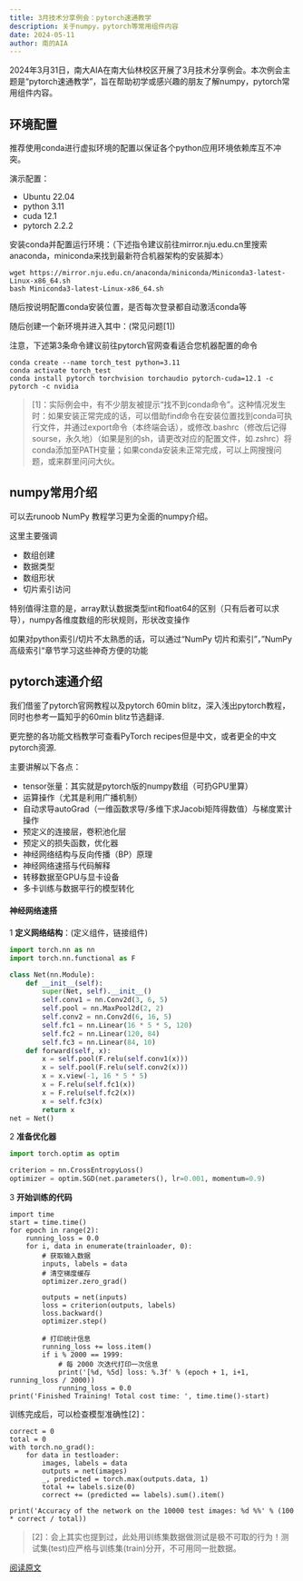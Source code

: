 ```yaml
---
title: 3月技术分享例会：pytorch速通教学
description: 关于numpy，pytorch等常用组件内容
date: 2024-05-11
author: 南的AIA
---
```


2024年3月31日，南大AIA在南大仙林校区开展了3月技术分享例会。本次例会主题是“pytorch速通教学”，旨在帮助初学或感兴趣的朋友了解numpy，pytorch常用组件内容。

## 环境配置

推荐使用conda进行虚拟环境的配置以保证各个python应用环境依赖库互不冲突。

演示配置：

- Ubuntu 22.04
- python 3.11
- cuda 12.1
- pytorch 2.2.2

安装conda并配置运行环境：（下述指令建议前往mirror.nju.edu.cn里搜索anaconda，miniconda来找到最新符合机器架构的安装脚本）

```shell
wget https://mirror.nju.edu.cn/anaconda/miniconda/Miniconda3-latest-Linux-x86_64.sh
bash Miniconda3-latest-Linux-x86_64.sh
```

随后按说明配置conda安装位置，是否每次登录都自动激活conda等

随后创建一个新环境并进入其中：(常见问题[1])

注意，下述第3条命令建议前往pytorch官网查看适合您机器配置的命令

```shell
conda create --name torch_test python=3.11 
conda activate torch_test
conda install pytorch torchvision torchaudio pytorch-cuda=12.1 -c pytorch -c nvidia
```



> [1]：实际例会中，有不少朋友被提示“找不到conda命令”。这种情况发生时：如果安装正常完成的话，可以借助find命令在安装位置找到conda可执行文件，并通过export命令（本终端会话），或修改.bashrc（修改后记得sourse，永久地）（如果是别的sh，请更改对应的配置文件，如.zshrc）将conda添加至PATH变量；如果conda安装未正常完成，可以上网搜搜问题，或来群里问问大伙。

## numpy常用介绍

可以去runoob NumPy 教程学习更为全面的numpy介绍。

这里主要强调

- 数组创建
- 数据类型
- 数组形状
- 切片索引访问

特别值得注意的是，array默认数据类型int和float64的区别（只有后者可以求导），numpy各维度数组的形状规则，形状改变操作

如果对python索引/切片不太熟悉的话，可以通过“NumPy 切片和索引”，”NumPy 高级索引“章节学习这些神奇方便的功能

## pytorch速通介绍

我们借鉴了pytorch官网教程以及pytorch 60min blitz，深入浅出pytorch教程，同时也参考一篇知乎的60min blitz节选翻译.

更完整的各功能文档教学可查看PyTorch recipes但是中文，或者更全的中文pytorch资源.

主要讲解以下各点：

- tensor张量：其实就是pytorch版的numpy数组（可扔GPU里算）
- 运算操作（尤其是利用广播机制）
- 自动求导autoGrad（一维函数求导/多维下求Jacobi矩阵得数值）与梯度累计操作
- 预定义的连接层，卷积池化层
- 预定义的损失函数，优化器
- 神经网络结构与反向传播（BP）原理
- 神经网络速搭与代码解释
- 转移数据至GPU与显卡设备
- 多卡训练与数据平行的模型转化

#### 神经网络速搭

1  **定义网络结构**：(定义组件，链接组件)

```python
import torch.nn as nn
import torch.nn.functional as F

class Net(nn.Module):
    def __init__(self):
        super(Net, self).__init__()
        self.conv1 = nn.Conv2d(3, 6, 5)
        self.pool = nn.MaxPool2d(2, 2)
        self.conv2 = nn.Conv2d(6, 16, 5)
        self.fc1 = nn.Linear(16 * 5 * 5, 120)
        self.fc2 = nn.Linear(120, 84)
        self.fc3 = nn.Linear(84, 10)
    def forward(self, x):
        x = self.pool(F.relu(self.conv1(x)))
        x = self.pool(F.relu(self.conv2(x)))
        x = x.view(-1, 16 * 5 * 5)
        x = F.relu(self.fc1(x))
        x = F.relu(self.fc2(x))
        x = self.fc3(x)
        return x
net = Net()
```

2  **准备优化器**

```python
import torch.optim as optim

criterion = nn.CrossEntropyLoss()
optimizer = optim.SGD(net.parameters(), lr=0.001, momentum=0.9)
```

3  **开始训练的代码**

```
import time
start = time.time()
for epoch in range(2):
    running_loss = 0.0
    for i, data in enumerate(trainloader, 0):
        # 获取输入数据
        inputs, labels = data
        # 清空梯度缓存
        optimizer.zero_grad()

        outputs = net(inputs)
        loss = criterion(outputs, labels)
        loss.backward()
        optimizer.step()

        # 打印统计信息
        running_loss += loss.item()
        if i % 2000 == 1999:
            # 每 2000 次迭代打印一次信息
            print('[%d, %5d] loss: %.3f' % (epoch + 1, i+1, running_loss / 2000))
            running_loss = 0.0
print('Finished Training! Total cost time: ', time.time()-start)
```

训练完成后，可以检查模型准确性[2]：

```
correct = 0
total = 0
with torch.no_grad():
    for data in testloader:
        images, labels = data
        outputs = net(images)
        _, predicted = torch.max(outputs.data, 1)
        total += labels.size(0)
        correct += (predicted == labels).sum().item()

print('Accuracy of the network on the 10000 test images: %d %%' % (100 * correct / total))
```



> [2]：会上其实也提到过，此处用训练集数据做测试是极不可取的行为！测试集(test)应严格与训练集(train)分开，不可用同一批数据。



[阅读原文](https://mp.weixin.qq.com/s/sjMAsNXcpL3vUmH6tqTIYg)

